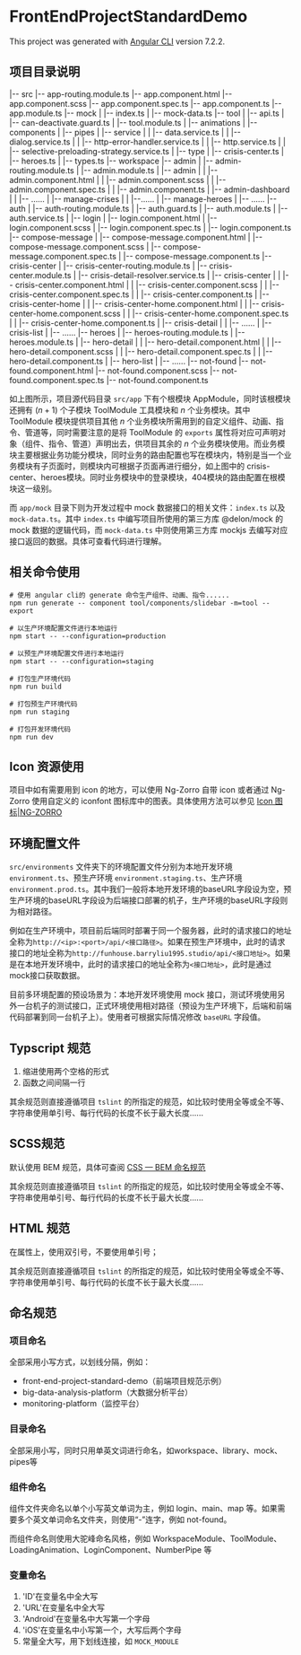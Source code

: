 # FrontEndProjectStandardDemo

This project was generated with [Angular CLI](https://github.com/angular/angular-cli) version 7.2.2.



## 项目目录说明

|-- src
    |-- app-routing.module.ts
    |-- app.component.html
    |-- app.component.scss
    |-- app.component.spec.ts
    |-- app.component.ts
    |-- app.module.ts
    |-- mock
    |   |-- index.ts
    |   |-- mock-data.ts
    |-- tool
    |   |-- api.ts
    |   |-- can-deactivate.guard.ts
    |   |-- tool.module.ts
    |   |-- animations
    |   |-- components
    |   |-- pipes
    |   |-- service
    |   |   |-- data.service.ts
    |   |   |-- dialog.service.ts
    |   |   |-- http-error-handler.service.ts
    |   |   |-- http.service.ts
    |   |   |-- selective-preloading-strategy.service.ts
    |   |-- type
    |       |-- crisis-center.ts
    |       |-- heroes.ts
    |       |-- types.ts
    |-- workspace
        |-- admin
        |   |-- admin-routing.module.ts
        |   |-- admin.module.ts
        |   |-- admin
        |   |   |-- admin.component.html
        |   |   |-- admin.component.scss
        |   |   |-- admin.component.spec.ts
        |   |   |-- admin.component.ts
        |   |-- admin-dashboard
        |   |   |-- ......
        |   |-- manage-crises
        |   |   |--......
        |   |-- manage-heroes
        |       |-- ......
        |-- auth
        |   |-- auth-routing.module.ts
        |   |-- auth.guard.ts
        |   |-- auth.module.ts
        |   |-- auth.service.ts
        |   |-- login
        |       |-- login.component.html
        |       |-- login.component.scss
        |       |-- login.component.spec.ts
        |       |-- login.component.ts
        |-- compose-message
        |   |-- compose-message.component.html
        |   |-- compose-message.component.scss
        |   |-- compose-message.component.spec.ts
        |   |-- compose-message.component.ts
        |-- crisis-center
        |   |-- crisis-center-routing.module.ts
        |   |-- crisis-center.module.ts
        |   |-- crisis-detail-resolver.service.ts
        |   |-- crisis-center
        |   |   |-- crisis-center.component.html
        |   |   |-- crisis-center.component.scss
        |   |   |-- crisis-center.component.spec.ts
        |   |   |-- crisis-center.component.ts
        |   |-- crisis-center-home
        |   |   |-- crisis-center-home.component.html
        |   |   |-- crisis-center-home.component.scss
        |   |   |-- crisis-center-home.component.spec.ts
        |   |   |-- crisis-center-home.component.ts
        |   |-- crisis-detail
        |   |   |-- ......
        |   |-- crisis-list
        |       |-- ......
        |-- heroes
        |   |-- heroes-routing.module.ts
        |   |-- heroes.module.ts
        |   |-- hero-detail
        |   |   |-- hero-detail.component.html
        |   |   |-- hero-detail.component.scss
        |   |   |-- hero-detail.component.spec.ts
        |   |   |-- hero-detail.component.ts
        |   |-- hero-list
        |       |-- ......
        |-- not-found
            |-- not-found.component.html
            |-- not-found.component.scss
            |-- not-found.component.spec.ts
            |-- not-found.component.ts



如上图所示，项目源代码目录 `src/app` 下有个根模块 AppModule，同时该根模块还拥有 $(n+1)$ 个子模块 ToolModule 工具模块和 $n$ 个业务模块。其中 ToolModule 模块提供项目其他 $n$ 个业务模块所需用到的自定义组件、动画、指令、管道等，同时需要注意的是将 ToolModule 的 `exports` 属性将对应可声明对象（组件、指令、管道）声明出去，供项目其余的 $n$ 个业务模块使用。而业务模块主要根据业务功能分模块，同时业务的路由配置也写在模块内，特别是当一个业务模块有子页面时，则模块内可根据子页面再进行细分，如上图中的 crisis-center、heroes模块。同时业务模块中的登录模块，404模块的路由配置在根模块这一级别。

而 `app/mock` 目录下则为开发过程中 mock 数据接口的相关文件：`index.ts` 以及 `mock-data.ts`。其中 `index.ts` 中编写项目所使用的第三方库 @delon/mock 的 mock 数据的逻辑代码，而 `mock-data.ts` 中则使用第三方库 mockjs 去编写对应接口返回的数据。具体可查看代码进行理解。



## 相关命令使用

```shell
# 使用 angular cli的 generate 命令生产组件、动画、指令......
npm run generate -- component tool/components/slidebar -m=tool --export

# 以生产环境配置文件进行本地运行
npm start -- --configuration=production

# 以预生产环境配置文件进行本地运行
npm start -- --configuration=staging

# 打包生产环境代码
npm run build

# 打包预生产环境代码
npm run staging

# 打包开发环境代码
npm run dev
```



## Icon 资源使用

项目中如有需要用到 icon 的地方，可以使用 Ng-Zorro 自带 icon 或者通过 Ng-Zorro 使用自定义的 iconfont 图标库中的图表。具体使用方法可以参见 [Icon 图标|NG-ZORRO](https://ng.ant.design/components/icon/zh#components-icon-demo-custom)



## 环境配置文件

`src/environments` 文件夹下的环境配置文件分别为本地开发环境 `environment.ts`、预生产环境 `environment.staging.ts`、生产环境 `environment.prod.ts`。其中我们一般将本地开发环境的baseURL字段设为空，预生产环境的baseURL字段设为后端接口部署的机子，生产环境的baseURL字段则为相对路径。

例如在生产环境中，项目前后端同时部署于同一个服务器，此时的请求接口的地址全称为`http://<ip>:<port>/api/<接口路径>`。如果在预生产环境中，此时的请求接口的地址全称为`http://funhouse.barryliu1995.studio/api/<接口地址>`。如果是在本地开发环境中，此时的请求接口的地址全称为`<接口地址>`，此时是通过mock接口获取数据。

目前多环境配置的预设场景为：本地开发环境使用 mock 接口，测试环境使用另外一台机子的测试接口，正式环境使用相对路径（预设为生产环境下，后端和前端代码部署到同一台机子上）。使用者可根据实际情况修改 `baseURL` 字段值。



## Typscript 规范

1. 缩进使用两个空格的形式
2. 函数之间间隔一行

其余规范则直接遵循项目 `tslint` 的所指定的规范，如比较时使用全等或全不等、字符串使用单引号、每行代码的长度不长于最大长度......



## SCSS规范

默认使用 BEM 规范，具体可查阅 [CSS — BEM 命名规范](https://juejin.im/post/5b925e616fb9a05cdd2ce70d)

其余规范则直接遵循项目 `tslint` 的所指定的规范，如比较时使用全等或全不等、字符串使用单引号、每行代码的长度不长于最大长度......



## HTML 规范
在属性上，使用双引号，不要使用单引号；

其余规范则直接遵循项目 `tslint` 的所指定的规范，如比较时使用全等或全不等、字符串使用单引号、每行代码的长度不长于最大长度......




## 命名规范

### 项目命名

全部采用小写方式，以划线分隔，例如：

* front-end-project-standard-demo（前端项目规范示例）
* big-data-analysis-platform（大数据分析平台）
* monitoring-platform（监控平台）



### 目录命名
全部采用小写，同时只用单英文词进行命名，如workspace、library、mock、pipes等



### 组件命名

组件文件夹命名以单个小写英文单词为主，例如 login、main、map 等。如果需要多个英文单词命名文件夹，则使用“-”连字，例如 not-found。

而组件命名则使用大驼峰命名风格，例如 WorkspaceModule、ToolModule、LoadingAnimation、LoginComponent、NumberPipe 等




### 变量命名
1. 'ID'在变量名中全大写
2. 'URL'在变量名中全大写
3. 'Android'在变量名中大写第一个字母
4. 'iOS'在变量名中小写第一个，大写后两个字母
5. 常量全大写，用下划线连接，如 `MOCK_MODULE`





